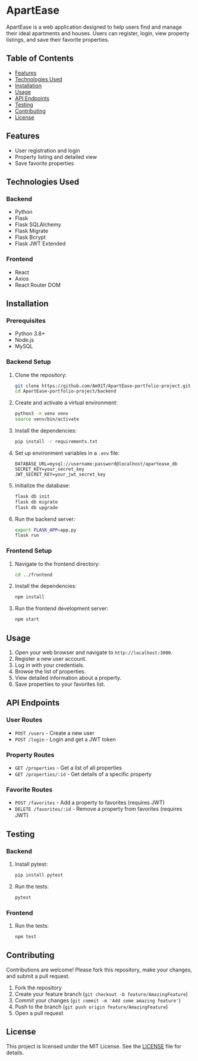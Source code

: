 # ApartEase

ApartEase is a web application designed to help users find and manage their ideal apartments and houses. Users can register, login, view property listings, and save their favorite properties.

## Table of Contents

- [Features](#features)
- [Technologies Used](#technologies-used)
- [Installation](#installation)
- [Usage](#usage)
- [API Endpoints](#api-endpoints)
- [Testing](#testing)
- [Contributing](#contributing)
- [License](#license)

## Features

- User registration and login
- Property listing and detailed view
- Save favorite properties

## Technologies Used

### Backend

- Python
- Flask
- Flask SQLAlchemy
- Flask Migrate
- Flask Bcrypt
- Flask JWT Extended

### Frontend

- React
- Axios
- React Router DOM

## Installation

### Prerequisites

- Python 3.8+
- Node.js
- MySQL

### Backend Setup

1. Clone the repository:

   ```bash
   git clone https://github.com/Am91T/ApartEase-portfolio-project.git
   cd ApartEase-portfolio-project/backend
   ```

2. Create and activate a virtual environment:

   ```bash
   python3 -m venv venv
   source venv/bin/activate
   ```

3. Install the dependencies:

   ```bash
   pip install -r requirements.txt
   ```

4. Set up environment variables in a `.env` file:

   ```plaintext
   DATABASE_URL=mysql://username:password@localhost/apartease_db
   SECRET_KEY=your_secret_key
   JWT_SECRET_KEY=your_jwt_secret_key
   ```

5. Initialize the database:

   ```bash
   flask db init
   flask db migrate
   flask db upgrade
   ```

6. Run the backend server:
   ```bash
   export FLASK_APP=app.py
   flask run
   ```

### Frontend Setup

1. Navigate to the frontend directory:

   ```bash
   cd ../frontend
   ```

2. Install the dependencies:

   ```bash
   npm install
   ```

3. Run the frontend development server:
   ```bash
   npm start
   ```

## Usage

1. Open your web browser and navigate to `http://localhost:3000`.
2. Register a new user account.
3. Log in with your credentials.
4. Browse the list of properties.
5. View detailed information about a property.
6. Save properties to your favorites list.

## API Endpoints

### User Routes

- `POST /users` - Create a new user
- `POST /login` - Login and get a JWT token

### Property Routes

- `GET /properties` - Get a list of all properties
- `GET /properties/:id` - Get details of a specific property

### Favorite Routes

- `POST /favorites` - Add a property to favorites (requires JWT)
- `DELETE /favorites/:id` - Remove a property from favorites (requires JWT)

## Testing

### Backend

1. Install pytest:

   ```bash
   pip install pytest
   ```

2. Run the tests:
   ```bash
   pytest
   ```

### Frontend

1. Run the tests:
   ```bash
   npm test
   ```

## Contributing

Contributions are welcome! Please fork this repository, make your changes, and submit a pull request.

1. Fork the repository
2. Create your feature branch (`git checkout -b feature/AmazingFeature`)
3. Commit your changes (`git commit -m 'Add some amazing feature'`)
4. Push to the branch (`git push origin feature/AmazingFeature`)
5. Open a pull request

## License

This project is licensed under the MIT License. See the [LICENSE](LICENSE) file for details.
